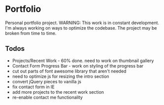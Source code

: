 # Portfolio

Personal portfolio project.
WARNING: This work is in constant development. I'm always working on ways to optimize the codebase. The project may be broken from time to time.

## Todos
* Projects/Recent Work - 60% done. need to work on thumbnail gallery
* Contact Form Progress Bar - work on styling of the progress bar
* cut out parts of font awesome library that aren't needed
* need to optimize js for resizing the intro section
* convert jQuery pieces to vanilla js
* fix contact form in IE
* add more projects to the recent work section
* re-enable contact me functionality